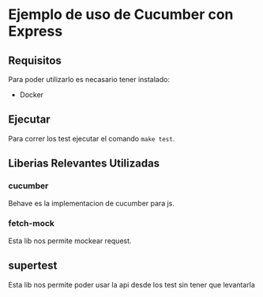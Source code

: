# Ejemplo de uso de Cucumber con Express

## Requisitos
Para poder utilizarlo es necasario tener instalado:
- Docker

## Ejecutar 
Para correr los test ejecutar el comando ```make test```.

## Liberias Relevantes Utilizadas

### cucumber
Behave es la implementacion de cucumber para js.

### fetch-mock
Esta lib nos permite mockear request.

## supertest
Esta lib nos permite poder usar la api desde los test sin tener que levantarla
